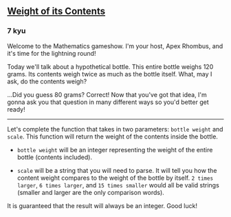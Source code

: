 <h2><a href=https://www.codewars.com/kata/53921994d8f00b93df000bea/train/javascript target="_blank">Weight of its Contents</a></h2><h3>7 kyu</h3><p>Welcome to the Mathematics gameshow. I'm your host, Apex Rhombus, and it's time for the lightning round!</p><p>Today we'll talk about a hypothetical bottle. This entire bottle weighs 120 grams. Its contents weigh twice as much as the bottle itself. What, may I ask, do the contents weigh?</p><p>...Did you guess 80 grams? Correct! Now that you've got that idea, I'm gonna ask you that question in many different ways so you'd better get ready!</p><hr><p>Let's complete the function that takes in two parameters: <code>bottle weight</code> and <code>scale</code>. This function will return the weight of the contents inside the bottle.</p><ul><li><p><code>bottle weight</code> will be an integer representing the weight of the entire bottle (contents included).</p></li><li><p><code>scale</code> will be a string that you will need to parse. It will tell you how the content weight compares to the weight of the bottle by itself. <code>2 times larger</code>, <code>6 times larger</code>, and <code>15 times smaller</code> would all be valid strings (smaller and larger are the only comparison words).</p></li></ul><p>It is guaranteed that the result will always be an integer. Good luck!</p>